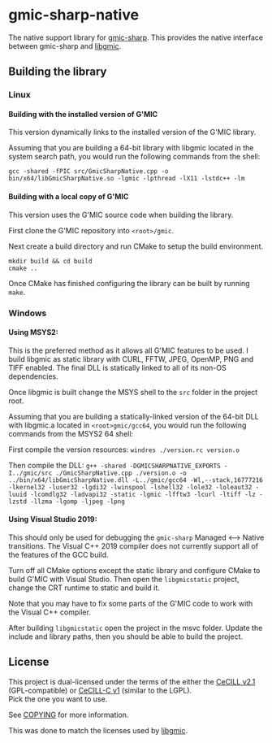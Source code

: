 # gmic-sharp-native

The native support library for [gmic-sharp](https://github.com/0xC0000054/gmic-sharp).
This provides the native interface between gmic-sharp and [libgmic](https://github.com/dtschump/gmic).

## Building the library

### Linux

#### Building with the installed version of G'MIC

This version dynamically links to the installed version of the G'MIC library.

Assuming that you are building a 64-bit library with libgmic located in the system search path, you would run the following commands from the shell:  

`gcc -shared -fPIC src/GmicSharpNative.cpp -o bin/x64/libGmicSharpNative.so -lgmic -lpthread -lX11 -lstdc++ -lm`

#### Building with a local copy of G'MIC

This version uses the G'MIC source code when building the library.

First clone the G'MIC repository into `<root>/gmic`.

Next create a build directory and run CMake to setup the build environment.

`mkdir build && cd build`   
`cmake ..`

Once CMake has finished configuring  the library can be built by running `make`.

### Windows

#### Using MSYS2:

This is the preferred method as it allows all G'MIC features to be used.
I build libgmic as static library with CURL, FFTW, JPEG, OpenMP, PNG and TIFF enabled.
The final DLL is statically linked to all of its non-OS dependencies.

Once libgmic is built change the MSYS shell to the `src` folder in the project root.

Assuming that you are building a statically-linked version of the 64-bit DLL with libgmic.a located in `<root>gmic/gcc64`, you would run the following commands from the MSYS2 64 shell:   

First compile the version resources:
`windres ./version.rc version.o`

Then compile the DLL:
`g++ -shared -DGMICSHARPNATIVE_EXPORTS -I../gmic/src ./GmicSharpNative.cpp ./version.o -o ../bin/x64/libGmicSharpNative.dll -L../gmic/gcc64 -Wl,--stack,16777216 -lkernel32 -luser32 -lgdi32 -lwinspool -lshell32 -lole32 -loleaut32 -luuid -lcomdlg32 -ladvapi32 -static -lgmic -lfftw3 -lcurl -ltiff -lz -lzstd -llzma -lgomp -ljpeg -lpng`

#### Using Visual Studio 2019:

This should only be used for debugging the `gmic-sharp` Managed <--> Native transitions.
The Visual C++ 2019 compiler does not currently support all of the features of the GCC build.

Turn off all CMake options except the static library and configure CMake to build G'MIC with Visual Studio.
Then open the `libgmicstatic` project, change the CRT runtime to static and build it.

Note that you may have to fix some parts of the G'MIC code to work with the Visual C++ compiler.

After building `libgmicstatic` open the project in the msvc folder.
Update the include and library paths, then you should be able to build the project.

## License

This project is dual-licensed under the terms of the either the [CeCILL v2.1](https://cecill.info/licences/Licence_CeCILL_V2.1-en.html) (GPL-compatible) or [CeCILL-C v1](https://cecill.info/licences/Licence_CeCILL-C_V1-en.html) (similar to the LGPL).  
Pick the one you want to use.

See [COPYING](COPYING) for more information.

This was done to match the licenses used by [libgmic](https://github.com/dtschump/gmic).